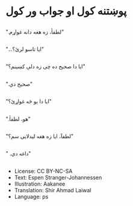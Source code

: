 # پوښتنه کول او جواب ور کول

##
 ".لطفأ، زه هغه دانه غواړم"

##
"...ایا تاسو لرئ؟"

##
"ایا دا صحیح ده چی زه دلې کښینم؟"

##
".صحیح دي"

##
"ایا دا یو څه غواړئ؟"

##
".هو، لطفأ"

##
"لطفآ، ایا زه هغه لیدلایی سم؟"

##
" .داغه دي"

##
* License: CC BY-NC-SA
* Text: Espen Stranger-Johannessen
* Illustration: Aakanee
* Translation: Shir Ahmad Laiwal
* Language: ps
